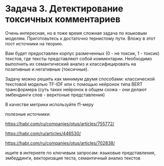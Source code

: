 # Задача 3. Детектирование токсичных комментариев

Очень интересная, но в тоже время сложная задача по языковым моделям. Приготовьтесь к достаточно тернистому пути. Вложу в этот пост источники на теорию. 

Вам будет предоставлен корпус размеченных (0 - не токсик, 1 - токсик) текстов, где тексты представляют собой комментарии. Необходимо выполнить их семантический анализ и классифицировать на позитивные и негативные (токсичные).

Задачу можно решить как минимум двумя способами: классической текстовой моделью TF-IDF или с помощью нейронок типа BERT трансформера (суть таких нейронок в общем схожа - они делают эмбендинги слов - верктоные представления)

В качестве метрики используйте f1-меру


полезные источники:

https://habr.com/ru/companies/otus/articles/755772/

https://habr.com/ru/articles/446530/

https://habr.com/ru/companies/otus/articles/702838/

ищите в интернете по ключевым запросам: языковые представления, эмбеддинги, векторизация теста, семантичный анализ текстов